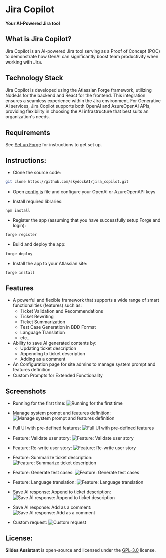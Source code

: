 # Jira Copilot
**Your AI-Powered Jira tool**

## What is Jira Copilot?
Jira Copilot is an AI-powered Jira tool serving as a Proof of Concept (POC) to demonstrate how GenAI can significantly boost team productivity when working with Jira.

## Technology Stack
Jira Copilot is developed using the Atlassian Forge framework, utilizing NodeJs for the backend and React for the frontend. This integration ensures a seamless experience within the Jira environment. For Generative AI services, Jira Copilot supports both OpenAI and AzureOpenAI APIs, providing flexibility in choosing the AI infrastructure that best suits an organization's needs.

## Requirements
See [Set up Forge](https://developer.atlassian.com/platform/forge/set-up-forge/) for instructions to get set up.

## Instructions:
- Clone the source code:
```bash
git clone https://github.com/skydockAI/jira_copilot.git
```
- Open [config.js](/src/resolvers/config.js) file and configure your OpenAI or AzureOpenAPI keys

- Install required libraries:
```bash
npm install
```
- Register the app (assuming that you have successfully setup Forge and login):
```bash
forge register
```

- Build and deploy the app:
```bash
forge deploy
```

- Install the app to your Atlassian site:
```bash
forge install
```

## Features
- A powerful and flexible framework that supports a wide range of smart functionalities (features) such as:
    + Ticket Validation and Recommendations
    + Ticket Rewriting
    + Ticket Summarization
    + Test Case Generation in BDD Format
    + Language Translation
    + etc...
- Ability to save AI generated contents by:
    + Updating ticket description
    + Appending to ticket description
    + Adding as a comment
- An Configuration page for site admins to manage system prompt and features definition
- Custom Prompts for Extended Functionality

## Screenshots
- Running for the first time:
<img src="/resources/first_time.png" alt="Running for the first time"></img>

- Manage system prompt and features definition:
<img src="/resources/config_page.png" alt="Manage system prompt and features definition"></img>

- Full UI with pre-defined features:
<img src="/resources/features_ui.png" alt="Full UI with pre-defined features"></img>

- Feature: Validate user story:
<img src="/resources/feature_validate.png" alt="Feature: Validate user story"></img>

- Feature: Re-write user story:
<img src="/resources/feature_improve.png" alt="Feature: Re-write user story"></img>

- Feature: Summarize ticket description:
<img src="/resources/feature_summarize.png" alt="Feature: Summarize ticket description"></img>

- Feature: Generate test cases:
<img src="/resources/feature_create_test_cases.png" alt="Feature: Generate test cases"></img>

- Feature: Language translation:
<img src="/resources/feature_translate.png" alt="Feature: Language translation"></img>

- Save AI response: Append to ticket description:
<img src="/resources/append_to_description.png" alt="Save AI response: Append to ticket description"></img>

- Save AI response: Add as a comment:
<img src="/resources/add_as_comment.png" alt="Save AI response: Add as a comment"></img>

- Custom request:
<img src="/resources/custom_request.png" alt="Custom request"></img>

## License:
**Slides Assistant** is open-source and licensed under the [GPL-3.0](LICENSE) license.
